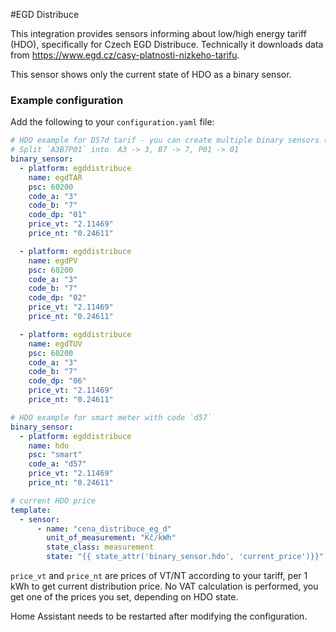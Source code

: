 #EGD Distribuce

This integration provides sensors informing about low/high energy tariff (HDO), specifically for Czech EGD Distribuce. Technically it downloads data from https://www.egd.cz/casy-platnosti-nizkeho-tarifu.

This sensor shows only the current state of HDO as a binary sensor.

### Example configuration

Add the following to your `configuration.yaml` file:

```yaml
# HDO example for D57d tarif - you can create multiple binary sensors (A3B7P1 A3B7P2 A3B7P6)
# Split `A3B7P01` into  A3 -> 3, B7 -> 7, P01 -> 01
binary_sensor:
  - platform: egddistribuce
    name: egdTAR
    psc: 60200
    code_a: "3"
    code_b: "7"
    code_dp: "01"
    price_vt: "2.11469"
    price_nt: "0.24611"

  - platform: egddistribuce
    name: egdPV
    psc: 60200
    code_a: "3"
    code_b: "7"
    code_dp: "02"
    price_vt: "2.11469"
    price_nt: "0.24611"

  - platform: egddistribuce
    name: egdTUV
    psc: 60200
    code_a: "3"
    code_b: "7"
    code_dp: "06"
    price_vt: "2.11469"
    price_nt: "0.24611"

# HDO example for smart meter with code `d57`
binary_sensor:
  - platform: egddistribuce
    name: hdo
    psc: "smart"
    code_a: "d57"
    price_vt: "2.11469"
    price_nt: "0.24611"

# current HDO price
template:
  - sensor:
      - name: "cena_distribuce_eg_d"
        unit_of_measurement: "Kč/kWh"
        state_class: measurement
        state: "{{ state_attr('binary_sensor.hdo', 'current_price')}}"
```

`price_vt` and `price_nt` are prices of VT/NT according to your tariff, per 1 kWh to get current distribution price. No VAT calculation is performed, you get one of the prices you set, depending on HDO state.

Home Assistant needs to be restarted after modifying the configuration.
